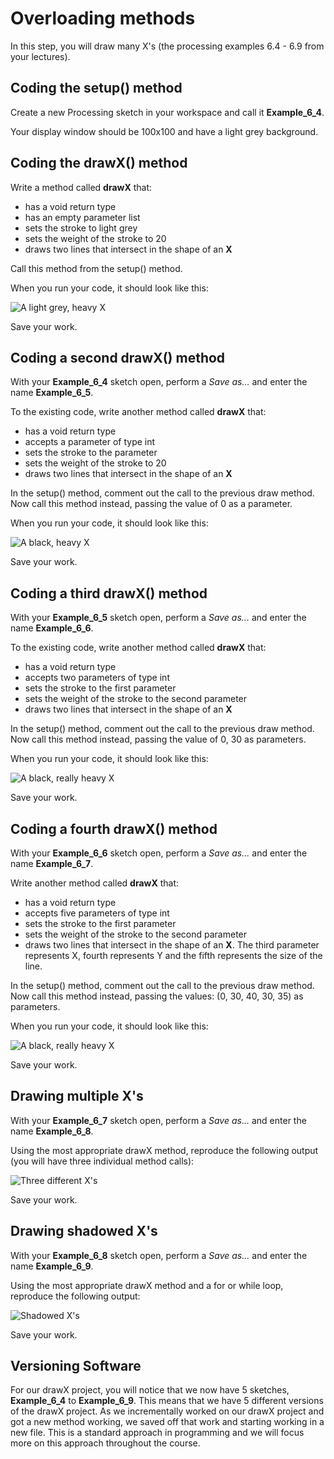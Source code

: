# Overloading methods

In this step, you will draw many X's (the processing examples 6.4 - 6.9 from your lectures).


## Coding the setup() method

Create a new Processing sketch in your workspace and call it **Example\_6\_4**.

Your display window should be 100x100 and have a light grey background.  


## Coding the drawX() method

Write a method called **drawX** that:

- has a void return type
- has an empty parameter list
- sets the stroke to light grey
- sets the weight of the stroke to 20
- draws two lines that intersect in the shape of an **X**

Call this method from the setup() method.

When you run your code, it should look like this:

![A light grey, heavy X](./img/02.png)

Save your work.


## Coding a second drawX() method

With your **Example\_6\_4** sketch open, perform a *Save as...* and enter the name **Example\_6\_5**.

To the existing code, write another method called **drawX** that:

- has a void return type
- accepts a parameter of type int 
- sets the stroke to the parameter
- sets the weight of the stroke to 20
- draws two lines that intersect in the shape of an **X**

In the setup() method, comment out the call to the previous draw method.  Now call this method instead, passing the value of 0 as a parameter.

When you run your code, it should look like this:

![A black, heavy X](./img/03.png)

Save your work.


## Coding a third drawX() method

With your **Example\_6\_5** sketch open, perform a *Save as...* and enter the name **Example\_6\_6**.

To the existing code, write another method called **drawX** that:

- has a void return type
- accepts two parameters of type int 
- sets the stroke to the first parameter
- sets the weight of the stroke to the second parameter
- draws two lines that intersect in the shape of an **X**

In the setup() method, comment out the call to the previous draw method.  Now call this method instead, passing the value of 0, 30 as parameters.

When you run your code, it should look like this:

![A black, really heavy X](./img/04.png)

Save your work.


## Coding a fourth drawX() method

With your **Example\_6\_6** sketch open, perform a *Save as...* and enter the name **Example\_6\_7**.

Write another method called **drawX** that:

- has a void return type
- accepts five parameters of type int 
- sets the stroke to the first parameter
- sets the weight of the stroke to the second parameter
- draws two lines that intersect in the shape of an **X**.  The third parameter represents X, fourth represents Y and the fifth represents the size of the line.

In the setup() method, comment out the call to the previous draw method.  Now call this method instead, passing the values:  (0, 30, 40, 30, 35) as parameters.

When you run your code, it should look like this:

![A black, really heavy X](./img/05.png)

Save your work.


## Drawing multiple X's

With your **Example\_6\_7** sketch open, perform a *Save as...* and enter the name **Example\_6\_8**.

Using the most appropriate drawX method, reproduce the following output (you will have three individual method calls):

![Three different X's](./img/06.png)

Save your work.


## Drawing shadowed X's

With your **Example\_6\_8** sketch open, perform a *Save as...* and enter the name **Example\_6\_9**.

Using the most appropriate drawX method and a for or while loop, reproduce the following output:

![Shadowed X's](./img/07.png)

Save your work.


## Versioning Software

For our drawX project, you will notice that we now have 5 sketches, **Example\_6\_4** to **Example\_6\_9**.  This means that we have 5 different versions of the drawX project.  As we incrementally worked on our drawX project and got a new method working, we saved off that work and starting working in a new file.  This is a standard approach in programming and we will focus more on this approach throughout the course.  


